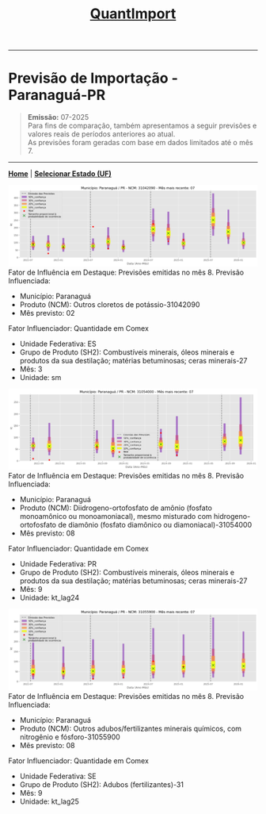 <header>
<h1><a href="https://quantimportbrazil.github.io/Sobre/">QuantImport</a></h1>
</header>

---

# Previsão de Importação - Paranaguá-PR

> **Emissão:** 07-2025  
> Para fins de comparação, também apresentamos a seguir previsões e valores reais de períodos anteriores ao atual.  
> As previsões foram geradas com base em dados limitados até o mês 7.

---

**[Home](https://quantimportbrazil.github.io/Sobre/)** | **[Selecionar Estado (UF)](https://quantimportbrazil.github.io/Unidades_Federativas/)**


![Gráfico de Previsão](31042090.png)
Fator de Influência em Destaque:
Previsões emitidas no mês 8.
Previsão Influenciada:
- Município: Paranaguá
- Produto (NCM): Outros cloretos de potássio-31042090 
- Mês previsto: 02


Fator Influenciador: Quantidade em Comex
- Unidade Federativa: ES
- Grupo de Produto (SH2): Combustíveis minerais, óleos minerais e produtos da sua destilação; matérias betuminosas; ceras minerais-27 
- Mês: 3
- Unidade: sm







![Gráfico de Previsão](31054000.png)
Fator de Influência em Destaque:
Previsões emitidas no mês 8.
Previsão Influenciada:
- Município: Paranaguá
- Produto (NCM): Diidrogeno-ortofosfato de amônio (fosfato monoamônico ou monoamoniacal), mesmo misturado com hidrogeno-ortofosfato de diamônio (fosfato diamônico ou diamoniacal)-31054000 
- Mês previsto: 08


Fator Influenciador: Quantidade em Comex
- Unidade Federativa: PR
- Grupo de Produto (SH2): Combustíveis minerais, óleos minerais e produtos da sua destilação; matérias betuminosas; ceras minerais-27 
- Mês: 9
- Unidade: kt_lag24







![Gráfico de Previsão](31055900.png)
Fator de Influência em Destaque:
Previsões emitidas no mês 8.
Previsão Influenciada:
- Município: Paranaguá
- Produto (NCM): Outros adubos/fertilizantes minerais químicos, com nitrogênio e fósforo-31055900 
- Mês previsto: 08


Fator Influenciador: Quantidade em Comex
- Unidade Federativa: SE
- Grupo de Produto (SH2): Adubos (fertilizantes)-31 
- Mês: 9
- Unidade: kt_lag25





